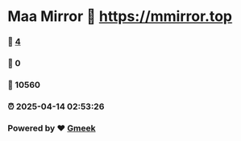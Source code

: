 # Maa Mirror :link: https://mmirror.top 
### :page_facing_up: [4](https://mmirror.top/tag.html) 
### :speech_balloon: 0 
### :hibiscus: 10560 
### :alarm_clock: 2025-04-14 02:53:26 
### Powered by :heart: [Gmeek](https://github.com/Meekdai/Gmeek)
